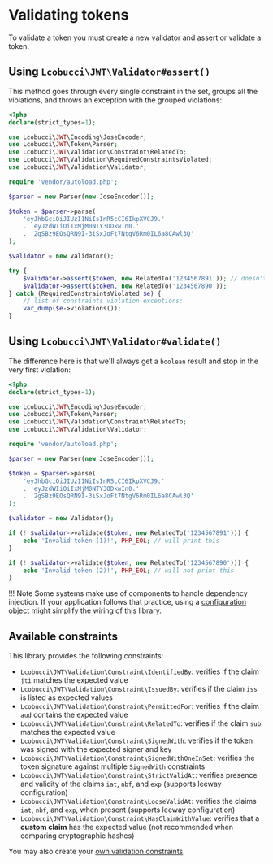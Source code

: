 # Validating tokens

To validate a token you must create a new validator and assert or validate a token.

## Using `Lcobucci\JWT\Validator#assert()`

This method goes through every single constraint in the set, groups all the violations, and throws an exception with the grouped violations:

```php
<?php
declare(strict_types=1);

use Lcobucci\JWT\Encoding\JoseEncoder;
use Lcobucci\JWT\Token\Parser;
use Lcobucci\JWT\Validation\Constraint\RelatedTo;
use Lcobucci\JWT\Validation\RequiredConstraintsViolated;
use Lcobucci\JWT\Validation\Validator;

require 'vendor/autoload.php';

$parser = new Parser(new JoseEncoder());

$token = $parser->parse(
    'eyJhbGciOiJIUzI1NiIsInR5cCI6IkpXVCJ9.'
    . 'eyJzdWIiOiIxMjM0NTY3ODkwIn0.'
    . '2gSBz9EOsQRN9I-3iSxJoFt7NtgV6Rm0IL6a8CAwl3Q'
);

$validator = new Validator();

try {
    $validator->assert($token, new RelatedTo('1234567891')); // doesn't throw an exception
    $validator->assert($token, new RelatedTo('1234567890'));
} catch (RequiredConstraintsViolated $e) {
    // list of constraints violation exceptions:
    var_dump($e->violations());
}
```

## Using `Lcobucci\JWT\Validator#validate()`

The difference here is that we'll always get a `boolean` result and stop in the very first violation:

```php
<?php
declare(strict_types=1);

use Lcobucci\JWT\Encoding\JoseEncoder;
use Lcobucci\JWT\Token\Parser;
use Lcobucci\JWT\Validation\Constraint\RelatedTo;
use Lcobucci\JWT\Validation\Validator;

require 'vendor/autoload.php';

$parser = new Parser(new JoseEncoder());

$token = $parser->parse(
    'eyJhbGciOiJIUzI1NiIsInR5cCI6IkpXVCJ9.'
    . 'eyJzdWIiOiIxMjM0NTY3ODkwIn0.'
    . '2gSBz9EOsQRN9I-3iSxJoFt7NtgV6Rm0IL6a8CAwl3Q'
);

$validator = new Validator();

if (! $validator->validate($token, new RelatedTo('1234567891'))) {
    echo 'Invalid token (1)!', PHP_EOL; // will print this
}

if (! $validator->validate($token, new RelatedTo('1234567890'))) {
    echo 'Invalid token (2)!', PHP_EOL; // will not print this
}
```

!!! Note
    Some systems make use of components to handle dependency injection.
    If your application follows that practice, using a [configuration object](configuration.md) might simplify the wiring of this library.


## Available constraints

This library provides the following constraints:

* `Lcobucci\JWT\Validation\Constraint\IdentifiedBy`: verifies if the claim `jti` matches the expected value
* `Lcobucci\JWT\Validation\Constraint\IssuedBy`: verifies if the claim `iss` is listed as expected values
* `Lcobucci\JWT\Validation\Constraint\PermittedFor`: verifies if the claim `aud` contains the expected value
* `Lcobucci\JWT\Validation\Constraint\RelatedTo`: verifies if the claim `sub` matches the expected value
* `Lcobucci\JWT\Validation\Constraint\SignedWith`: verifies if the token was signed with the expected signer and key
* `Lcobucci\JWT\Validation\Constraint\SignedWithOneInSet`: verifies the token signature against multiple `SignedWith` constraints
* `Lcobucci\JWT\Validation\Constraint\StrictValidAt`: verifies presence and validity of the claims `iat`, `nbf`, and `exp` (supports leeway configuration)
* `Lcobucci\JWT\Validation\Constraint\LooseValidAt`: verifies the claims `iat`, `nbf`, and `exp`, when present (supports leeway configuration)
* `Lcobucci\JWT\Validation\Constraint\HasClaimWithValue`: verifies that a **custom claim** has the expected value (not recommended when comparing cryptographic hashes)

You may also create your [own validation constraints](extending-the-library.md#validation-constraints).
